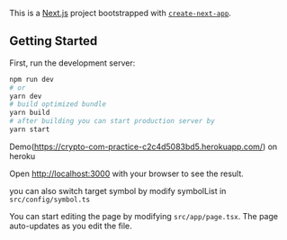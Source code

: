 This is a [Next.js](https://nextjs.org/) project bootstrapped with [`create-next-app`](https://github.com/vercel/next.js/tree/canary/packages/create-next-app).

## Getting Started

First, run the development server:

```bash
npm run dev
# or
yarn dev
# build optimized bundle
yarn build
# after building you can start production server by
yarn start
```

Demo(https://crypto-com-practice-c2c4d5083bd5.herokuapp.com/) on heroku

Open [http://localhost:3000](http://localhost:3000) with your browser to see the result.

you can also switch target symbol by modify symbolList in `src/config/symbol.ts`

You can start editing the page by modifying `src/app/page.tsx`. The page auto-updates as you edit the file.
